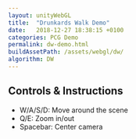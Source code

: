 ```yaml
---
layout: unityWebGL
title:  "Drunkards Walk Demo"
date:   2018-12-27 18:38:15 +0100
categories: PCG Demo
permalink: dw-demo.html
buildAssetPath: /assets/webgl/dw/
algorithm: DW
---
```


## Controls & Instructions

 - W/A/S/D: Move around the scene
 - Q/E: Zoom in/out
 - Spacebar: Center camera

